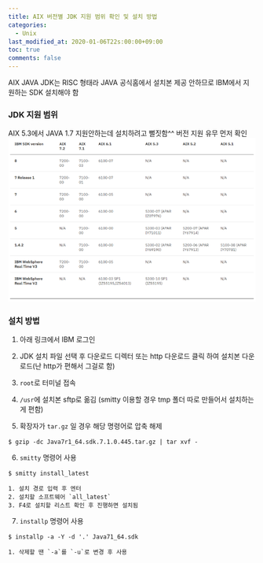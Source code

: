 ```yaml
---
title: AIX 버전별 JDK 지원 범위 확인 및 설치 방법
categories:
  - Unix
last_modified_at: 2020-01-06T22s:00:00+09:00
toc: true
comments: false
---
```

AIX JAVA JDK는 RISC 형태라 JAVA 공식홈에서 설치본 제공 안하므로 IBM에서 지원하는 SDK 설치해야 함

### JDK 지원 범위    
AIX 5.3에서 JAVA 1.7 지원안하는데 설치하려고 뻘짓함^^ 버전 지원 유무 먼저 확인
![image](/assets/image.png)
### 설치 방법

1. 아래 링크에서 IBM 로그인

2. JDK 설치 파일 선택 후 다운로드 디렉터 또는 http 다운로드 클릭 하여 설치본 다운로드(난 http가 편해서 그걸로 함)

3. `root`로 터미널 접속

4. `/usr`에 설치본 sftp로 옮김 (smitty 이용할 경우 tmp 폴더 따로 만들어서 설치하는게 편함)

5. 확장자가 `tar.gz` 일 경우 해당 명령어로 압축 해제
```smalltalk
$ gzip -dc Java7r1_64.sdk.7.1.0.445.tar.gz | tar xvf -  
```

6. `smitty` 명령어 사용
```smalltalk
$ smitty install_latest
```
    1. 설치 경로 입력 후 엔터
    2. 설치할 소프트웨어 `all_latest`
    3. F4로 설치할 리스트 확인 후 진행하면 설치됨

7. `installp` 명령어 사용
```smalltalk
$ installp -a -Y -d '.' Java71_64.sdk
```
    1. 삭제할 땐 `-a`를 `-u`로 변경 후 사용
